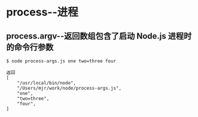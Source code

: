 # process--进程

## process.argv--返回数组包含了启动 Node.js 进程时的命令行参数

```
$ node process-args.js one two=three four

返回
[
    "/usr/local/bin/node",
    "/Users/mjr/work/node/process-args.js",
    "one",
    "two=three",
    "four",
] 
```
